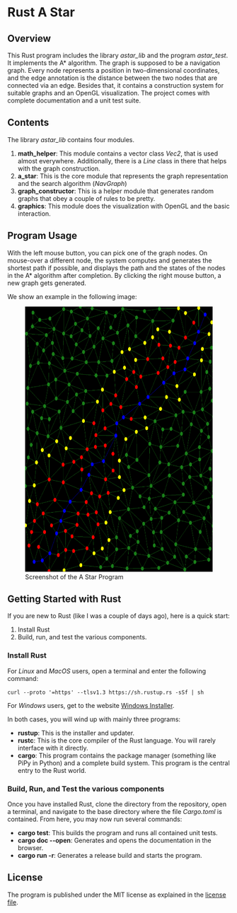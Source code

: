 # Rust A Star

## Overview
This Rust program includes the library *astar_lib* and the program *astar_test*. It implements the A* algorithm.
The graph is supposed to be a navigation graph. Every node represents a position in two-dimensional coordinates, and
the edge annotation is the distance between the two nodes that are connected via an edge.
Besides that, it contains a construction system for suitable graphs and an OpenGL visualization. The project comes
with complete documentation and a unit test suite.

## Contents
The library *astar_lib* contains four modules.

1. **math_helper**: This module contains a vector class *Vec2*, that is used almost everywhere. Additionally, there is a *Line* class in there that helps with the graph construction.
2. **a_star**: This is the core module that represents the graph representation and the search algorithm (*NavGraph*)
3. **graph_constructor**: This is a helper module that generates random graphs that obey a couple of rules to be pretty.
4. **graphics**: This module does the visualization with OpenGL and the basic interaction.

## Program Usage
With the left mouse button, you can pick one of the graph nodes. On mouse-over a different node, the system
computes and generates the shortest path if possible, and displays the path and the states of the nodes in the A*
algorithm after completion. By clicking the right mouse button, a new graph gets generated.

We show an example in the following image:

<figure>
    <img src="graph_shot.png" alt="Image of the graph" width="600" height="600">
    <figcaption>Screenshot of the A Star Program</figcaption>
</figure>


## Getting Started with Rust
If you are new to Rust (like I was a couple of days ago), here is a quick start:

1. Install Rust
2. Build, run, and test the various components.

### Install Rust
For *Linux* and *MacOS* users, open a terminal and enter the following command:
```
curl --proto '=https' --tlsv1.3 https://sh.rustup.rs -sSf | sh
```
For *Windows* users, get to the website
[Windows Installer](https://www.rust-lang.org/tools/install).

In both cases, you will wind up with mainly three programs:
- **rustup**: This is the installer and updater.
- **rustc**: This is the core compiler of the Rust language. You will rarely interface with it directly.
- **cargo**: This program contains the package manager (something like PiPy in Python) and a complete build system.
  This program is the central entry to the Rust world.

### Build, Run, and Test the various components
Once you have installed Rust, clone the directory from the repository, open a terminal, and navigate to the base directory
where the file *Cargo.toml* is contained. From here, you may now run several commands:

- **cargo test**: This builds the program and runs all contained unit tests.
- **cargo doc --open**: Generates and opens the documentation in the browser.
- **cargo run -r**: Generates a release build and starts the program.

## License
The program is published under the MIT license as explained in the [license file](LICENSE).


